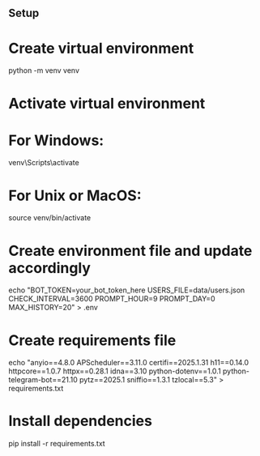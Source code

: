 ## Setup
# Create virtual environment
python -m venv venv

# Activate virtual environment
# For Windows:
venv\Scripts\activate
# For Unix or MacOS:
source venv/bin/activate

# Create environment file and update accordingly
echo "BOT_TOKEN=your_bot_token_here
USERS_FILE=data/users.json
CHECK_INTERVAL=3600
PROMPT_HOUR=9
PROMPT_DAY=0
MAX_HISTORY=20" > .env

# Create requirements file
echo "anyio==4.8.0
APScheduler==3.11.0
certifi==2025.1.31
h11==0.14.0
httpcore==1.0.7
httpx==0.28.1
idna==3.10
python-dotenv==1.0.1
python-telegram-bot==21.10
pytz==2025.1
sniffio==1.3.1
tzlocal==5.3" > requirements.txt

# Install dependencies
pip install -r requirements.txt
